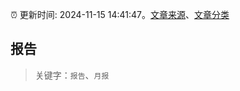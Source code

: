 :alarm_clock: 更新时间: 2024-11-15 14:41:47。[文章来源](/README.md)、[文章分类](/TAGS.md)

## 报告


> 关键字：`报告`、`月报`



